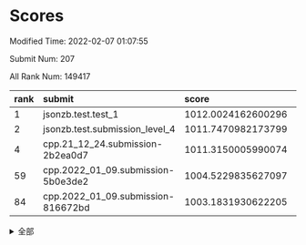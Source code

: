 # Scores

Modified Time: 2022-02-07 01:07:55

Submit Num: 207

All Rank Num: 149417

| rank |               submit               |       score        |       sigma        | pk_num |
| :--- | :--------------------------------- | :----------------- | :----------------- | :----- |
| 1    | jsonzb.test.test_1                 | 1012.0024162600296 | 0.7909460832420123 | 2890   |
| 2    | jsonzb.test.submission_level_4     | 1011.7470982173799 | 0.7900867892316422 | 2890   |
| 4    | cpp.21_12_24.submission-2b2ea0d7   | 1011.3150005990074 | 0.7462274428286159 | 2890   |
| 59   | cpp.2022_01_09.submission-5b0e3de2 | 1004.5229835627097 | 0.710920523510396  | 2891   |
| 84   | cpp.2022_01_09.submission-816672bd | 1003.1831930622205 | 0.7145748327586046 | 2888   |


<details>
<summary>全部</summary>

| rank |                 submit                 |       score        |       sigma        | pk_num |
| :--- | :------------------------------------- | :----------------- | :----------------- | :----- |
| 1    | jsonzb.test.test_1                     | 1012.0024162600296 | 0.7909460832420123 | 2890   |
| 2    | jsonzb.test.submission_level_4         | 1011.7470982173799 | 0.7900867892316422 | 2890   |
| 3    | gobigger.level_3.submission_level_3_6  | 1011.4752529791542 | 0.764309084681602  | 2889   |
| 4    | cpp.21_12_24.submission-2b2ea0d7       | 1011.3150005990074 | 0.7462274428286159 | 2890   |
| 5    | gobigger.level_3.submission_level_3_21 | 1011.2426413741001 | 0.7622690225702711 | 2887   |
| 6    | gobigger.level_3.submission_level_3_44 | 1011.0351752053274 | 0.7807093493228805 | 2886   |
| 7    | gobigger.level_3.submission_level_3_33 | 1010.9086106381866 | 0.7735015139334736 | 2890   |
| 8    | gobigger.level_3.submission_level_3_3  | 1010.880405352234  | 0.7762770387810405 | 2889   |
| 9    | gobigger.level_3.submission_level_3_9  | 1010.8067370470621 | 0.7456117098072335 | 2887   |
| 10   | gobigger.level_3.submission_level_3_4  | 1010.7969784169157 | 0.731756905787125  | 2884   |
| 11   | gobigger.level_3.submission_level_3_48 | 1010.7135647644117 | 0.763425413664966  | 2884   |
| 12   | gobigger.level_3.submission_level_3_23 | 1010.6797875965151 | 0.7769121064478131 | 2889   |
| 13   | gobigger.level_3.submission_level_3_5  | 1010.5731843452369 | 0.7691807968943112 | 2883   |
| 14   | gobigger.level_3.submission_level_3_45 | 1010.5377262563217 | 0.75522286014269   | 2890   |
| 15   | gobigger.level_3.submission_level_3_30 | 1010.5213203496168 | 0.7799477089613888 | 2884   |
| 16   | gobigger.level_3.submission_level_3_13 | 1010.4489753864824 | 0.7607377459990745 | 2889   |
| 17   | gobigger.level_3.submission_level_3_22 | 1010.422377672709  | 0.7788015266923752 | 2889   |
| 18   | gobigger.level_3.submission_level_3_29 | 1010.3134604639804 | 0.7602233696840813 | 2883   |
| 19   | gobigger.level_3.submission_level_3_35 | 1010.2017274647837 | 0.7621213767634276 | 2884   |
| 20   | gobigger.level_3.submission_level_3_46 | 1010.197910571522  | 0.7553673975357491 | 2890   |
| 21   | gobigger.level_3.submission_level_3_37 | 1010.1841055219426 | 0.7641694350048343 | 2888   |
| 22   | gobigger.level_3.submission_level_3_42 | 1010.1671169907613 | 0.7552182757945749 | 2896   |
| 23   | gobigger.level_3.submission_level_3_39 | 1010.0866510961264 | 0.7710453422781794 | 2890   |
| 24   | gobigger.level_3.submission_level_3_25 | 1010.0851614679939 | 0.7816313787855732 | 2889   |
| 25   | gobigger.level_3.submission_level_3_17 | 1010.06670579294   | 0.7490720700065586 | 2889   |
| 26   | gobigger.level_3.submission_level_3_38 | 1010.0546651583619 | 0.7792225483829137 | 2882   |
| 27   | gobigger.level_3.submission_level_3_31 | 1010.0544047267157 | 0.7683699055559007 | 2890   |
| 28   | gobigger.level_3.submission_level_3_36 | 1009.9501152390253 | 0.7632222380256466 | 2895   |
| 29   | gobigger.level_3.submission_level_3_7  | 1009.9181010203303 | 0.7591725197902324 | 2885   |
| 30   | gobigger.level_3.submission_level_3_19 | 1009.8819895711223 | 0.7567380923783513 | 2887   |
| 31   | gobigger.level_3.submission_level_3_34 | 1009.8813771801754 | 0.7584040628869504 | 2892   |
| 32   | gobigger.level_3.submission_level_3_2  | 1009.8740097290287 | 0.7471219526031617 | 2888   |
| 33   | gobigger.level_3.submission_level_3_41 | 1009.85431046015   | 0.7582025557831149 | 2887   |
| 34   | gobigger.level_3.submission_level_3_16 | 1009.8133318607154 | 0.7450724982907443 | 2883   |
| 35   | gobigger.level_3.submission_level_3_8  | 1009.7573918198328 | 0.7650541173185879 | 2890   |
| 36   | gobigger.level_3.submission_level_3_12 | 1009.6072490559417 | 0.748865415915102  | 2883   |
| 37   | gobigger.level_3.submission_level_3_40 | 1009.59520514093   | 0.7598529686639499 | 2891   |
| 38   | gobigger.level_3.submission_level_3_28 | 1009.519616674056  | 0.7555649638378342 | 2886   |
| 39   | gobigger.level_3.submission_level_3_43 | 1009.4760722415489 | 0.7502498860830453 | 2891   |
| 40   | gobigger.level_3.submission_level_3_15 | 1009.463893461533  | 0.74152574383554   | 2881   |
| 41   | gobigger.level_3.submission_level_3_32 | 1009.4590870745591 | 0.7645211572537916 | 2886   |
| 42   | gobigger.level_3.submission_level_3_18 | 1009.3706744960309 | 0.7496868184070539 | 2890   |
| 43   | gobigger.level_3.submission_level_3_27 | 1009.3577410190675 | 0.7337741811186335 | 2885   |
| 44   | gobigger.level_3.submission_level_3_49 | 1009.1436396473216 | 0.7533073656065785 | 2887   |
| 45   | gobigger.level_3.submission_level_3_24 | 1009.1394048747997 | 0.795786159380984  | 2888   |
| 46   | gobigger.level_3.submission_level_3_14 | 1009.0827565926165 | 0.7355199389652682 | 2886   |
| 47   | gobigger.level_3.submission_level_3_0  | 1009.0539263960973 | 0.7476539076326963 | 2890   |
| 48   | gobigger.level_3.submission_level_3_1  | 1008.8359837202199 | 0.7398263933729293 | 2888   |
| 49   | gobigger.level_3.submission_level_3_26 | 1008.7059097876337 | 0.7253627752044731 | 2888   |
| 50   | gobigger.level_3.submission_level_3_20 | 1008.6931154957997 | 0.7440385035653789 | 2885   |
| 51   | gobigger.level_3.submission_level_3_11 | 1008.6385835158701 | 0.7482634470341812 | 2886   |
| 52   | gobigger.level_3.submission_level_3_10 | 1008.6230954808974 | 0.7237438527825043 | 2885   |
| 53   | gobigger.level_3.submission_level_3_47 | 1008.6060163499045 | 0.7367877612539284 | 2888   |
| 54   | gobigger.level_1.submission_level_1_39 | 1005.0660792059765 | 0.726844144386091  | 2886   |
| 55   | gobigger.level_1.submission_level_1_41 | 1004.9486574237984 | 0.7128371679615869 | 2890   |
| 56   | gobigger.level_1.submission_level_1_23 | 1004.8123677245139 | 0.7214791852766655 | 2889   |
| 57   | gobigger.level_1.submission_level_1_32 | 1004.8037540845698 | 0.7174702520980157 | 2887   |
| 58   | gobigger.level_1.submission_level_1_21 | 1004.6709738662255 | 0.731886421597988  | 2887   |
| 59   | cpp.2022_01_09.submission-5b0e3de2     | 1004.5229835627097 | 0.710920523510396  | 2891   |
| 60   | gobigger.level_1.submission_level_1_33 | 1004.4950255681798 | 0.7161546724573552 | 2893   |
| 61   | gobigger.level_1.submission_level_1_40 | 1004.2864381752177 | 0.7084916128360864 | 2888   |
| 62   | gobigger.level_1.submission_level_1_42 | 1004.2796274064216 | 0.7313045434073229 | 2884   |
| 63   | gobigger.level_1.submission_level_1_49 | 1004.2157446288763 | 0.7108238756357798 | 2894   |
| 64   | gobigger.level_1.submission_level_1_15 | 1004.197668578211  | 0.7300657788795474 | 2890   |
| 65   | gobigger.level_1.submission_level_1_8  | 1004.1811305753339 | 0.7217626525035429 | 2884   |
| 66   | gobigger.level_1.submission_level_1_1  | 1004.0733143531622 | 0.7303927520014732 | 2887   |
| 67   | gobigger.level_1.submission_level_1_12 | 1004.060094880989  | 0.7012942774862991 | 2885   |
| 68   | gobigger.level_1.submission_level_1_43 | 1003.9827139615037 | 0.7152600420002635 | 2886   |
| 69   | gobigger.level_1.submission_level_1_25 | 1003.911771133036  | 0.7233424633821152 | 2888   |
| 70   | gobigger.level_1.submission_level_1_34 | 1003.8034343819685 | 0.7136933601108254 | 2887   |
| 71   | gobigger.level_1.submission_level_1_14 | 1003.7434230512018 | 0.7156084591897268 | 2887   |
| 72   | gobigger.level_1.submission_level_1_18 | 1003.7335868767303 | 0.7237561980239794 | 2885   |
| 73   | gobigger.level_1.submission_level_1_10 | 1003.588992995104  | 0.7228671913609832 | 2882   |
| 74   | gobigger.level_1.submission_level_1_31 | 1003.382266847735  | 0.7190030341245144 | 2886   |
| 75   | gobigger.level_1.submission_level_1_44 | 1003.380422722447  | 0.7128308771915636 | 2889   |
| 76   | gobigger.level_1.submission_level_1_28 | 1003.3505446757315 | 0.7065448351078569 | 2886   |
| 77   | gobigger.level_1.submission_level_1_16 | 1003.3245475739566 | 0.713342064488251  | 2888   |
| 78   | gobigger.level_1.submission_level_1_22 | 1003.318910811004  | 0.7119265997329384 | 2886   |
| 79   | gobigger.level_1.submission_level_1_47 | 1003.2811012225927 | 0.7114529828833612 | 2884   |
| 80   | gobigger.level_1.submission_level_1_20 | 1003.2808187080624 | 0.7174911976886651 | 2886   |
| 81   | gobigger.level_1.submission_level_1_35 | 1003.2482054026183 | 0.7090682256558043 | 2889   |
| 82   | gobigger.level_1.submission_level_1_7  | 1003.236248033973  | 0.7055082825338962 | 2886   |
| 83   | gobigger.level_1.submission_level_1_3  | 1003.186439873285  | 0.7117956549313603 | 2888   |
| 84   | cpp.2022_01_09.submission-816672bd     | 1003.1831930622205 | 0.7145748327586046 | 2888   |
| 85   | gobigger.level_1.submission_level_1_30 | 1003.1646579734165 | 0.7177326210756781 | 2892   |
| 86   | gobigger.level_1.submission_level_1_27 | 1003.0775528046007 | 0.7204283888672056 | 2888   |
| 87   | gobigger.level_1.submission_level_1_29 | 1003.0767102041615 | 0.7174493065766292 | 2885   |
| 88   | gobigger.level_1.submission_level_1_17 | 1003.0585071025503 | 0.7242737790507361 | 2887   |
| 89   | gobigger.level_1.submission_level_1_24 | 1002.9805697494459 | 0.7181867386479218 | 2889   |
| 90   | gobigger.level_1.submission_level_1_46 | 1002.8037769844036 | 0.7155354165200514 | 2882   |
| 91   | gobigger.level_1.submission_level_1_37 | 1002.7947001069068 | 0.7088391570349021 | 2886   |
| 92   | gobigger.level_1.submission_level_1_2  | 1002.6863574218513 | 0.71151310504081   | 2884   |
| 93   | gobigger.level_1.submission_level_1_9  | 1002.6042084009852 | 0.7119716772433363 | 2883   |
| 94   | gobigger.level_1.submission_level_1_13 | 1002.5973502779308 | 0.7143807979867834 | 2889   |
| 95   | gobigger.level_1.submission_level_1_26 | 1002.3407316912925 | 0.7188280216336422 | 2886   |
| 96   | gobigger.level_1.submission_level_1_5  | 1002.1522711908141 | 0.7205963060114647 | 2879   |
| 97   | gobigger.level_1.submission_level_1_45 | 1002.0489166763863 | 0.7101125668018832 | 2884   |
| 98   | gobigger.level_1.submission_level_1_11 | 1002.0488101554852 | 0.719803869738657  | 2891   |
| 99   | gobigger.level_1.submission_level_1_6  | 1002.0302132756347 | 0.7084444095768533 | 2889   |
| 100  | gobigger.level_1.submission_level_1_38 | 1001.9878939299235 | 0.7050927348488227 | 2889   |
| 101  | gobigger.level_1.submission_level_1_48 | 1001.9611035653237 | 0.7197674991603547 | 2886   |
| 102  | gobigger.level_1.submission_level_1_19 | 1001.9396024375659 | 0.7192524467031143 | 2886   |
| 103  | gobigger.level_1.submission_level_1_36 | 1001.9093487257529 | 0.7126706340207285 | 2883   |
| 104  | gobigger.level_1.submission_level_1_0  | 1001.6906813717181 | 0.7225395057234186 | 2889   |
| 105  | gobigger.level_1.submission_level_1_4  | 1001.5457828045943 | 0.7094951010988386 | 2887   |
| 106  | gobigger.random.submission_random_25   | 997.8499956310172  | 0.696461240082976  | 2891   |
| 107  | gobigger.random.submission_random_6    | 997.5153695050627  | 0.7012140975326069 | 2887   |
| 108  | gobigger.random.submission_random_32   | 997.3793341573329  | 0.7180104844410994 | 2887   |
| 109  | gobigger.random.submission_random_16   | 996.9899017903931  | 0.7146062704123819 | 2882   |
| 110  | gobigger.random.submission_random_41   | 996.9716628960094  | 0.7084454323778321 | 2887   |
| 111  | gobigger.random.submission_random_31   | 996.8968785310565  | 0.7195068315515517 | 2888   |
| 112  | gobigger.random.submission_random_48   | 996.7074552776231  | 0.7068832695770559 | 2890   |
| 113  | gobigger.random.submission_random_12   | 996.6114846899281  | 0.7192199467263987 | 2885   |
| 114  | gobigger.random.submission_random_27   | 996.6001736052642  | 0.7004739956326241 | 2891   |
| 115  | gobigger.random.submission_random_8    | 996.5494847490387  | 0.6986549560539826 | 2888   |
| 116  | gobigger.random.submission_random_24   | 996.5104972129524  | 0.7001590054422885 | 2891   |
| 117  | gobigger.random.submission_random_1    | 996.4115199974603  | 0.6930778533937905 | 2888   |
| 118  | gobigger.random.submission_random_38   | 996.2374945916025  | 0.7247037335196918 | 2890   |
| 119  | gobigger.random.submission_random_40   | 996.2160262780754  | 0.7223971416169961 | 2891   |
| 120  | gobigger.random.submission_random_44   | 996.1192394658261  | 0.7081192466772072 | 2881   |
| 121  | gobigger.random.submission_random_28   | 996.1123172982922  | 0.7239587643330544 | 2886   |
| 122  | gobigger.random.submission_random_23   | 996.0975983808587  | 0.7219870047984234 | 2887   |
| 123  | gobigger.random.submission_random_17   | 996.0853506731462  | 0.7092777422554277 | 2879   |
| 124  | gobigger.random.submission_random_14   | 996.0769499031271  | 0.707518006472592  | 2885   |
| 125  | gobigger.random.submission_random_49   | 996.0686383192441  | 0.7124252007349099 | 2893   |
| 126  | gobigger.random.submission_random_13   | 996.0563081949857  | 0.7098116637017754 | 2883   |
| 127  | gobigger.random.submission_random_19   | 996.0477724187689  | 0.7042214714282675 | 2891   |
| 128  | gobigger.random.submission_random_20   | 996.0048069416794  | 0.7106692844531337 | 2883   |
| 129  | gobigger.random.submission_random_11   | 996.0040945537767  | 0.7247122556280252 | 2889   |
| 130  | gobigger.random.submission_random_39   | 995.9859923562377  | 0.7118725295507772 | 2886   |
| 131  | gobigger.random.submission_random_45   | 995.965715910679   | 0.7041206005481911 | 2885   |
| 132  | gobigger.random.submission_random_18   | 995.9454954762035  | 0.7191387399161241 | 2889   |
| 133  | gobigger.random.submission_random_21   | 995.9085725130877  | 0.7092477963488291 | 2885   |
| 134  | gobigger.random.submission_random_43   | 995.857671094883   | 0.7187489442448098 | 2886   |
| 135  | gobigger.random.submission_random_37   | 995.8560680199386  | 0.7069322168476297 | 2888   |
| 136  | gobigger.random.submission_random_9    | 995.8229616299719  | 0.7169010167377479 | 2884   |
| 137  | gobigger.random.submission_random_0    | 995.8049956654107  | 0.7030822380578543 | 2880   |
| 138  | gobigger.random.submission_random_30   | 995.7864118274302  | 0.7228126753174975 | 2893   |
| 139  | gobigger.random.submission_random_22   | 995.7818402814332  | 0.7145332143543269 | 2888   |
| 140  | gobigger.random.submission_random_47   | 995.6864223657117  | 0.7039304127635386 | 2889   |
| 141  | gobigger.random.submission_random_46   | 995.6731766176465  | 0.7185637506230417 | 2888   |
| 142  | gobigger.random.submission_random_33   | 995.510378661377   | 0.7298180991251177 | 2892   |
| 143  | gobigger.random.submission_random_35   | 995.4905154803621  | 0.7001939288191722 | 2886   |
| 144  | gobigger.random.submission_random_4    | 995.4291650446303  | 0.7083321603129672 | 2885   |
| 145  | gobigger.random.submission_random_42   | 995.421093560423   | 0.7057069220070518 | 2886   |
| 146  | gobigger.random.submission_random_36   | 995.392445701616   | 0.7085362220278003 | 2891   |
| 147  | gobigger.random.submission_random_7    | 995.219170770983   | 0.7012353814338629 | 2888   |
| 148  | gobigger.random.submission_random_29   | 995.1994864902085  | 0.7192098332261574 | 2889   |
| 149  | gobigger.random.submission_random_2    | 995.1947882751599  | 0.7159157444887415 | 2889   |
| 150  | gobigger.random.submission_random_3    | 995.0249275011618  | 0.7119910964317829 | 2890   |
| 151  | gobigger.level_2.submission_level_2_37 | 994.906940783423   | 0.7212345080822025 | 2894   |
| 152  | gobigger.random.submission_random_26   | 994.6959477228     | 0.7168824563106678 | 2889   |
| 153  | gobigger.level_2.submission_level_2_49 | 994.6813137403828  | 0.7364409684088807 | 2889   |
| 154  | gobigger.random.submission_random_34   | 994.6088256257783  | 0.7256040372308773 | 2890   |
| 155  | gobigger.random.submission_random_15   | 994.4221802869997  | 0.7192845810008301 | 2881   |
| 156  | gobigger.random.submission_random_10   | 994.2442485750586  | 0.7217822680851524 | 2890   |
| 157  | gobigger.random.submission_random_5    | 994.2292104468876  | 0.7058301710088407 | 2881   |
| 158  | gobigger.level_2.submission_level_2_19 | 994.0093267614648  | 0.7442094468095324 | 2884   |
| 159  | gobigger.level_2.submission_level_2_41 | 993.9982727663382  | 0.741283052723576  | 2883   |
| 160  | gobigger.level_2.submission_level_2_42 | 993.5435762253691  | 0.7315984342203216 | 2888   |
| 161  | gobigger.level_2.submission_level_2_9  | 993.476509828971   | 0.7266508843213277 | 2884   |
| 162  | gobigger.level_2.submission_level_2_39 | 993.3965441274476  | 0.7496320853539813 | 2888   |
| 163  | gobigger.level_2.submission_level_2_21 | 993.3276559624442  | 0.7409299899727921 | 2889   |
| 164  | gobigger.level_2.submission_level_2_25 | 993.3161590486993  | 0.7402587298594484 | 2887   |
| 165  | gobigger.level_2.submission_level_2_1  | 993.289732481632   | 0.7413681241843694 | 2893   |
| 166  | gobigger.level_2.submission_level_2_38 | 992.888437755461   | 0.7438355144559621 | 2887   |
| 167  | gobigger.level_2.submission_level_2_6  | 992.8578373131144  | 0.7385234872111766 | 2886   |
| 168  | gobigger.level_2.submission_level_2_33 | 992.7672011326068  | 0.7296222046692892 | 2886   |
| 169  | gobigger.level_2.submission_level_2_23 | 992.686393947442   | 0.7293412318186803 | 2885   |
| 170  | gobigger.level_2.submission_level_2_44 | 992.6814416127888  | 0.745607886137154  | 2888   |
| 171  | gobigger.level_2.submission_level_2_4  | 992.6139902408822  | 0.7385723851575858 | 2888   |
| 172  | gobigger.level_2.submission_level_2_36 | 992.5170417555404  | 0.7403287003704659 | 2883   |
| 173  | gobigger.level_2.submission_level_2_16 | 992.4563951089344  | 0.7296047741730801 | 2881   |
| 174  | gobigger.level_2.submission_level_2_47 | 992.3901545729673  | 0.7401584807396938 | 2885   |
| 175  | gobigger.level_2.submission_level_2_40 | 992.3537705070585  | 0.7372486387636085 | 2891   |
| 176  | gobigger.level_2.submission_level_2_12 | 992.3448103493297  | 0.7370166641894488 | 2891   |
| 177  | gobigger.level_2.submission_level_2_14 | 992.3255767517733  | 0.7373372940533348 | 2889   |
| 178  | gobigger.level_2.submission_level_2_0  | 992.3253044217331  | 0.7328275544919473 | 2888   |
| 179  | gobigger.level_2.submission_level_2_18 | 992.2923269210356  | 0.7394080338154754 | 2885   |
| 180  | gobigger.level_2.submission_level_2_13 | 992.2049622393328  | 0.74100175655649   | 2885   |
| 181  | gobigger.level_2.submission_level_2_48 | 992.1765841787958  | 0.734068649311048  | 2887   |
| 182  | gobigger.level_2.submission_level_2_24 | 992.1329238150531  | 0.7520589114454074 | 2887   |
| 183  | gobigger.level_2.submission_level_2_31 | 992.0329745148498  | 0.7382290548694214 | 2885   |
| 184  | gobigger.level_2.submission_level_2_26 | 991.7582419838227  | 0.7490526708053573 | 2889   |
| 185  | gobigger.level_2.submission_level_2_27 | 991.6951145484336  | 0.7423983069498677 | 2890   |
| 186  | gobigger.level_2.submission_level_2_10 | 991.6371616335833  | 0.7627012723859454 | 2885   |
| 187  | gobigger.level_2.submission_level_2_32 | 991.6031917858434  | 0.7457009170240142 | 2888   |
| 188  | gobigger.level_2.submission_level_2_11 | 991.5843484056779  | 0.7410052625877664 | 2887   |
| 189  | gobigger.level_2.submission_level_2_7  | 991.5176607919899  | 0.7461090988074388 | 2895   |
| 190  | gobigger.level_2.submission_level_2_45 | 991.4060101741654  | 0.7500281666115513 | 2885   |
| 191  | gobigger.level_2.submission_level_2_46 | 991.3824162857094  | 0.7555820949889703 | 2885   |
| 192  | gobigger.level_2.submission_level_2_34 | 991.2935993554927  | 0.7514653493612073 | 2888   |
| 193  | gobigger.level_2.submission_level_2_17 | 991.2304175114423  | 0.7739424562226963 | 2888   |
| 194  | gobigger.level_2.submission_level_2_20 | 991.2169772864886  | 0.7410100570626277 | 2888   |
| 195  | gobigger.level_2.submission_level_2_29 | 991.2086297886298  | 0.7479481070761366 | 2886   |
| 196  | gobigger.level_2.submission_level_2_30 | 991.1171403330983  | 0.7622950912173931 | 2886   |
| 197  | gobigger.level_2.submission_level_2_28 | 991.1089323809863  | 0.7622756218181327 | 2886   |
| 198  | gobigger.level_2.submission_level_2_3  | 991.0139665261884  | 0.769849981664348  | 2887   |
| 199  | gobigger.level_2.submission_level_2_5  | 991.0034088620174  | 0.7473885436320126 | 2883   |
| 200  | gobigger.level_2.submission_level_2_43 | 990.8600818348377  | 0.7478046553270264 | 2886   |
| 201  | gobigger.level_2.submission_level_2_8  | 990.7623190218583  | 0.7874249915727681 | 2888   |
| 202  | gobigger.level_2.submission_level_2_15 | 990.7455079217596  | 0.7596849142866356 | 2889   |
| 203  | gobigger.level_2.submission_level_2_2  | 990.6566601565778  | 0.7481302263594777 | 2893   |
| 204  | gobigger.level_2.submission_level_2_22 | 990.2585285804844  | 0.7518819132186827 | 2892   |
| 205  | gobigger.level_2.submission_level_2_35 | 989.9476441412062  | 0.779787765150617  | 2895   |
| 206  | gobigger.none.submission_none_0        | 975.0939200596096  | 1.5149607555119435 | 2882   |
| 207  | gobigger.none.submission_none_1        | 974.319601707545   | 1.6655009990081002 | 2891   |

</details>
